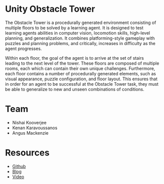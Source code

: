 # Unity Obstacle Tower
The Obstacle Tower is a procedurally generated environment consisting of multiple floors to be solved by a learning agent. It is designed to test learning agents abilities in computer vision, locomotion skills, high-level planning, and generalization. It combines platforming-style gameplay with puzzles and planning problems, and critically, increases in difficulty as the agent progresses.

Within each floor, the goal of the agent is to arrive at the set of stairs leading to the next level of the tower. These floors are composed of multiple rooms, each which can contain their own unique challenges. Furthermore, each floor contains a number of procedurally generated elements, such as visual appearance, puzzle configuration, and floor layout. This ensures that in order for an agent to be successful at the Obstacle Tower task, they must be able to generalize to new and unseen combinations of conditions.

# Team
* Nishai Kooverjee
* Kenan Karavoussanos
* Angus Mackenzie

# Resources
* [Github](https://github.com/Unity-Technologies/obstacletower-env)
* [Blog](https://blogs.unity3d.com/2019/02/18/the-obstacletower-challenge-is-live/)
* [Video](https://www.youtube.com/watch?v=xG25iKLCuAc)

